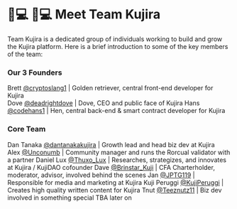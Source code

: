 # 👨💻 👨💻 Meet Team Kujira

Team Kujira is a dedicated group of individuals working to build and grow the Kujira platform. Here is a brief introduction to some of the key members of the team:

### Our 3 Founders

Brett [@cryptoslang1](https://twitter.com/cryptoslang1) | Golden retriever, central front-end developer for Kujira                       \
Dove [@deadrightdove](https://twitter.com/deadrightdove) | Dove, CEO and public face of Kujira                                                                                                                                        Hans [@codehans1](https://twitter.com/codehans1) | Hen, central back-end & smart contract developer for Kujira                                                                                                                          &#x20;

### Core Team

Dan Tanaka [@dantanakakujira](https://twitter.com/dantanakakujira) | Growth lead and head biz dev at Kujira \
Alex [@Unconumb](https://twitter.com/Unconumb) | Community manager and runs the Rorcual validator with a partner                                                                                                                                                                                                                                                                                                                                  Daniel Lux [@Thuxo\_Lux](https://twitter.com/Thuxo\_Lux) | Researches, strategizes, and innovates at Kujira / KujiDAO cofounder                                   Dave [@Brinstar\_Kuji](https://twitter.com/Brinstar\_Kuji) | CFA Charterholder, moderator, advisor, involved behind the scenes                                                                        Jan [@JPTG119](https://twitter.com/JPTG119) | Responsible for media and marketing at Kujira                                                                                             Kuji Peruggi [@KujiPeruggi](https://twitter.com/KujiPeruggi) | Creates high quality written content for Kujira                                                                                                                                                     Tnut [@Teeznutz11](https://twitter.com/Teeznutz11) | Biz dev involved in something special TBA later on                                                       &#x20;
